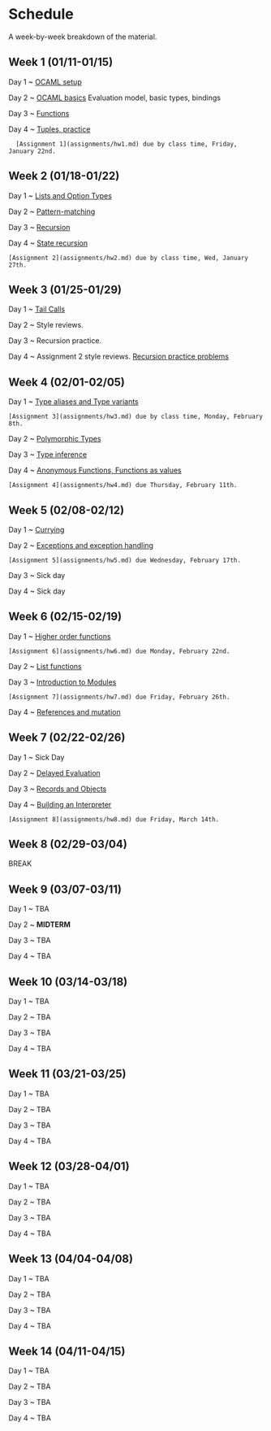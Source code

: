 # Schedule

A week-by-week breakdown of the material.

## Week  1 (01/11-01/15)

Day 1
  ~ [OCAML setup](notes/setup.md)

Day 2
  ~ [OCAML basics](notes/ocaml_basics.md) Evaluation model, basic types, bindings

Day 3
  ~ [Functions](notes/ocaml_functions.md)

Day 4
  ~ [Tuples, practice](notes/ocaml_functions.md)

      [Assignment 1](assignments/hw1.md) due by class time, Friday, January 22nd.

## Week  2 (01/18-01/22)

Day 1
  ~ [Lists and Option Types](notes/lists_options.md)

Day 2
  ~ [Pattern-matching](notes/pattern_matching.md)

Day 3
  ~ [Recursion](notes/recursion.md)

Day 4
  ~ [State recursion](notes/recursion_state.md)

    [Assignment 2](assignments/hw2.md) due by class time, Wed, January 27th.

## Week  3 (01/25-01/29)

Day 1
  ~ [Tail Calls](notes/tail_calls.md)

Day 2
  ~ Style reviews.

Day 3
  ~ Recursion practice.

Day 4
  ~ Assignment 2 style reviews. [Recursion practice problems](notes/recursion_state.md)

## Week  4 (02/01-02/05)

Day 1
  ~ [Type aliases and Type variants](notes/type_variants.md)

    [Assignment 3](assignments/hw3.md) due by class time, Monday, February 8th.

Day 2
  ~ [Polymorphic Types](notes/types_polymorphic.md)

Day 3
  ~ [Type inference](notes/type_inference.md)

Day 4
  ~ [Anonymous Functions, Functions as values](notes/functions_anonymous.md)

    [Assignment 4](assignments/hw4.md) due Thursday, February 11th.

## Week  5 (02/08-02/12)

Day 1
  ~ [Currying](notes/currying.md)

Day 2
  ~ [Exceptions and exception handling](notes/exceptions.md)

    [Assignment 5](assignments/hw5.md) due Wednesday, February 17th.

Day 3
  ~ Sick day


Day 4
  ~ Sick day

## Week  6 (02/15-02/19)

Day 1
  ~ [Higher order functions](notes/functions_higher_order.md)

    [Assignment 6](assignments/hw6.md) due Monday, February 22nd.

Day 2
  ~ [List functions](notes/functions_list.md)

Day 3
  ~ [Introduction to Modules](notes/modules.md)

    [Assignment 7](assignments/hw7.md) due Friday, February 26th.

Day 4
  ~ [References and mutation](notes/references.md)

## Week  7 (02/22-02/26)

Day 1
  ~ Sick Day

Day 2
  ~ [Delayed Evaluation](notes/delayed_eval.md)

Day 3
  ~ [Records and Objects](notes/records_objects.md)

Day 4
  ~ [Building an Interpreter](notes/interpreter.md)

    [Assignment 8](assignments/hw8.md) due Friday, March 14th.

## Week  8 (02/29-03/04)

BREAK

## Week  9 (03/07-03/11)

Day 1
  ~ TBA

Day 2
  ~ **MIDTERM**

Day 3
  ~ TBA

Day 4
  ~ TBA

## Week 10 (03/14-03/18)

Day 1
  ~ TBA

Day 2
  ~ TBA

Day 3
  ~ TBA

Day 4
  ~ TBA

## Week 11 (03/21-03/25)

Day 1
  ~ TBA

Day 2
  ~ TBA

Day 3
  ~ TBA

Day 4
  ~ TBA

## Week 12 (03/28-04/01)

Day 1
  ~ TBA

Day 2
  ~ TBA

Day 3
  ~ TBA

Day 4
  ~ TBA

## Week 13 (04/04-04/08)

Day 1
  ~ TBA

Day 2
  ~ TBA

Day 3
  ~ TBA

Day 4
  ~ TBA


## Week 14 (04/11-04/15)

Day 1
  ~ TBA

Day 2
  ~ TBA

Day 3
  ~ TBA

Day 4
  ~ TBA
